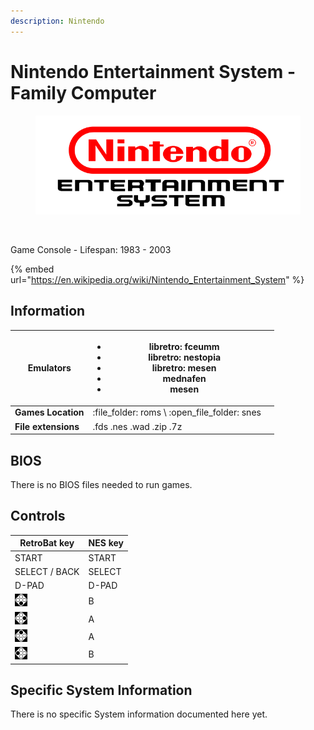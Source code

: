```yaml
---
description: Nintendo
---
```


# Nintendo Entertainment System - Family Computer

<figure><img src="https://raw.githubusercontent.com/fabricecaruso/es-theme-carbon/master/art/logos/nes.svg" alt=""><figcaption></figcaption></figure>

<figure><img src="https://upload.wikimedia.org/wikipedia/commons/7/7d/Family_Computer_logo.svg" alt=""><figcaption></figcaption></figure>

Game Console - Lifespan: 1983 - 2003

{% embed url="https://en.wikipedia.org/wiki/Nintendo_Entertainment_System" %}

## Information

| **Emulators**       | <ul><li>libretro: fceumm</li><li>libretro: nestopia</li><li>libretro: mesen</li><li>mednafen</li><li>mesen</li></ul> |   |
| ------------------- | -------------------------------------------------------------------------------------------------------------------- | - |
| **Games Location**  | :file\_folder: roms \ :open\_file\_folder: snes                                                                      |   |
| **File extensions** | .fds .nes .wad .zip .7z                                                                                              |   |

## BIOS

There is no BIOS files needed to run games.

## Controls

| RetroBat key                                                                        | NES key |
| ----------------------------------------------------------------------------------- | ------- |
| START                                                                               | START   |
| SELECT / BACK                                                                       | SELECT  |
| D-PAD                                                                               | D-PAD   |
| ![A](<../../.gitbook/assets/image (1) (2) (1).png>)                                 | B       |
| ![B](<../../.gitbook/assets/image (4) (1).png>)                                     | A       |
| <img src="../../.gitbook/assets/image (3) (1) (2).png" alt="" data-size="original"> | A       |
| <img src="../../.gitbook/assets/image (2) (1) (1).png" alt="" data-size="line">     | B       |

## Specific System Information

There is no specific System information documented here yet.
